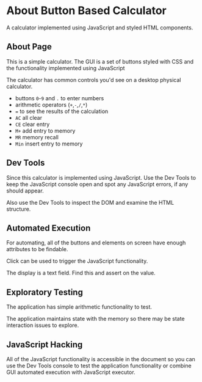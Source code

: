 # About Button Based Calculator

<div class="explanation">
        <p>A calculator implemented using JavaScript and styled HTML components.
        </p>
</div>

## About Page

This is a simple calculator. The GUI is a set of buttons styled with CSS and the functionality implemented using JavaScript

The calculator has common controls you'd see on a desktop physical calculator.

- buttons `0`-`9` and `.` to enter numbers
- arithmetic operators (`+`,`-`,`/`,`*`)
- `=` to see the results of the calculation
- `AC` all clear
- `CE` clear entry
- `M+` add entry to memory
- `MR` memory recall
- `Min` insert entry to memory

## Dev Tools

Since this calculator is implemented using JavaScript. Use the Dev Tools to keep the JavaScript console open and spot any JavaScript errors, if any should appear.

Also use the Dev Tools to inspect the DOM and examine the HTML structure.

## Automated Execution

For automating, all of the buttons and elements on screen have enough attributes to be findable.

Click can be used to trigger the JavaScript functionality.

The display is a text field. Find this and assert on the value.

## Exploratory Testing

The application has simple arithmetic functionality to test.

The application maintains state with the memory so there may be state interaction issues to explore.

## JavaScript Hacking

All of the JavaScript functionality is accessible in the document so you can use the Dev Tools console to test the application functionality or combine GUI automated execution with JavaScript executor.
